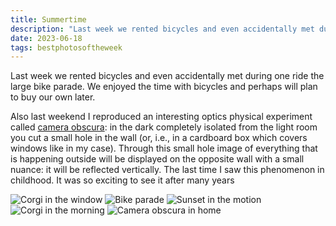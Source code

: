 ```yaml
---
title: Summertime
description: "Last week we rented bicycles and even accidentally met during one ride the large bike parade. We enjoyed the time with bicycles and perhaps will plan to buy our own later."
date: 2023-06-18
tags: bestphotosoftheweek
---
```


Last week we rented bicycles and even accidentally met during one ride the large bike parade. We enjoyed the time with bicycles and perhaps will plan to buy our own later.

Also last weekend I reproduced an interesting optics physical experiment called <a href="https://en.m.wikipedia.org/wiki/Camera_obscura" target="_blank">camera obscura</a>: in the dark completely isolated from the light room you cut a small hole in the wall (or, i.e., in a cardboard box which covers windows like in my case). Through this small hole image of everything that is happening outside will be displayed on the opposite wall with a small nuance: it will be reflected vertically. The last time I saw this phenomenon in childhood. It was so exciting to see it after many years
<script src="https://unpkg.com/@appnest/masonry-layout/umd/masonry-layout.min.js"></script>
<masonry-layout gap="20">
<img src="{% imageUrl 'content/001.jpeg' %}" alt="Corgi in the window" />
<img src="{% imageUrl 'content/002.jpeg' %}" alt="Bike parade" />
<img src="{% imageUrl 'content/003.jpeg' %}" alt="Sunset in the motion" />
<img src="{% imageUrl 'content/004.jpeg' %}" alt="Corgi in the morning" />
<img src="{% imageUrl 'content/005.jpeg' %}" alt="Camera obscura in home" />
</masonry-layout>
